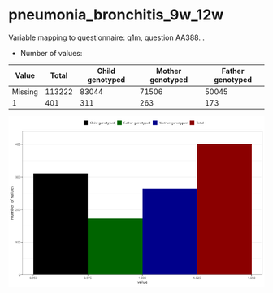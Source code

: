 # pneumonia_bronchitis_9w_12w
Variable mapping to questionnaire: q1m, question AA388.
.
- Number of values:

| Value | Total | Child genotyped | Mother genotyped | Father genotyped |
| ----- | ----- | --------------- | ---------------- | ---------------- |
| Missing | 113222 | 83044 | 71506 | 50045 |
| 1 | 401 | 311 | 263 |173 |



![](pneumonia_bronchitis_9w_12w_n.png)



